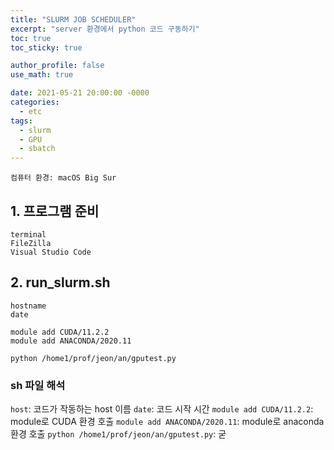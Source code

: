 ```yaml
---
title: "SLURM JOB SCHEDULER"
excerpt: "server 환경에서 python 코드 구동하기"
toc: true
toc_sticky: true

author_profile: false
use_math: true

date: 2021-05-21 20:00:00 -0000
categories: 
  - etc
tags:
  - slurm
  - GPU
  - sbatch
---
```


	컴퓨터 환경: macOS Big Sur

## 1. 프로그램 준비

```
terminal
FileZilla
Visual Studio Code
```

## 2. run_slurm.sh

```
hostname
date

module add CUDA/11.2.2
module add ANACONDA/2020.11

python /home1/prof/jeon/an/gputest.py
```

### sh 파일 해석

`host`: 코드가 작동하는 host 이름
`date`: 코드 시작 시간
`module add CUDA/11.2.2`: module로 CUDA 환경 호출
`module add ANACONDA/2020.11`: module로 anaconda 환경 호출
`python /home1/prof/jeon/an/gputest.py`: 굳

<!--stackedit_data:
eyJoaXN0b3J5IjpbLTE1NjcwMDg1OTRdfQ==
-->